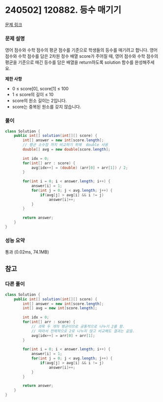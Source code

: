 # 240502] 120882. 등수 매기기

[문제 링크](https://school.programmers.co.kr/learn/courses/30/lessons/120882)

### 문제 설명
영어 점수와 수학 점수의 평균 점수를 기준으로 학생들의 등수를 매기려고 합니다. 영어 점수와 수학 점수를 담은 2차원 정수 배열 score가 주어질 때, 영어 점수와 수학 점수의 평균을 기준으로 매긴 등수를 담은 배열을 return하도록 solution 함수를 완성해주세요.  

**제한 사항**  
* 0 ≤ score[0], score[1] ≤ 100
* 1 ≤ score의 길이 ≤ 10
* score의 원소 길이는 2입니다.
* score는 중복된 원소를 갖지 않습니다.

### 풀이
```java
class Solution {
    public int[] solution(int[][] score) {
        int[] answer = new int[score.length];
        // 평균 소수점 까지 비교하기 위해  double 사용
        double[] avg = new double[score.length];
        
        int idx = 0;
        for(int[] arr : score) {
            avg[idx++] = (double) (arr[0] + arr[1]) / 2;
        }
        
        for(int i = 0; i < answer.length; i++) {
            answer[i] = 1;
            for(int j = 0; j < avg.length; j++) {
                if(avg[j] > avg[i] && i != j)
                    answer[i]++;
            }
        }
        
        return answer;
    }
}
```

### 성능 요약
통과 (0.02ms, 74.1MB)

## 참고

###  다른 풀이
```java
class Solution {
    public int[] solution(int[][] score) {
        int[] answer = new int[score.length];
        int[] avg = new int[score.length];
        
        int idx = 0;
        for(int[] arr : score) {
            // 과목 두 개의 평균이므로 공통적으로 나누기 2를 함.
            // 따라서 전체적으로 2로 나누지 않고 비교해도 결과는 같음.
            avg[idx++] = arr[0] + arr[1];
        }
        
        for(int i = 0; i < answer.length; i++) {
            answer[i] = 1;
            for(int j = 0; j < avg.length; j++) {
                if(avg[j] > avg[i] && i != j)
                    answer[i]++;
            }
        }
        
        return answer;
    }
}
```

